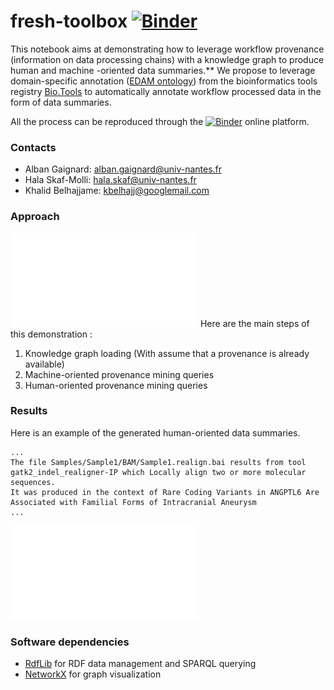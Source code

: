# fresh-toolbox [![Binder](https://mybinder.org/badge_logo.svg)](https://mybinder.org/v2/gh/albangaignard/fresh-toolbox/master?filepath=FRESH-notebook.ipynb)

This notebook aims at demonstrating how to leverage workflow provenance (information on data processing chains) with a knowledge graph to produce human and machine -oriented data summaries.** We propose to leverage domain-specific annotation ([EDAM ontology](http://edamontology.org/)) from the bioinformatics tools registry [Bio.Tools](http://bio.tools) to automatically annotate workflow processed data in the form of data summaries.

All the process can be reproduced through the [![Binder](https://mybinder.org/badge_logo.svg)](https://mybinder.org/v2/gh/albangaignard/fresh-toolbox/master?filepath=FRESH-notebook.ipynb) online platform.

### Contacts
  - Alban Gaignard: alban.gaignard@univ-nantes.fr
  - Hala Skaf-Molli: hala.skaf@univ-nantes.fr
  - Khalid Belhajjame: kbelhajj@googlemail.com

### Approach
![alt text](approach.pdf "Approach")
Here are the main steps of this demonstration :
  1. Knowledge graph loading (With assume that a provenance is already available)
  1. Machine-oriented provenance mining queries
  1. Human-oriented provenance mining queries

### Results
Here is an example of the generated human-oriented data summaries.

```
...
The file Samples/Sample1/BAM/Sample1.realign.bai results from tool gatk2_indel_realigner-IP which Locally align two or more molecular sequences.
It was produced in the context of Rare Coding Variants in ANGPTL6 Are Associated with Familial Forms of Intracranial Aneurysm
...
```

![alt text](plot.pdf "Main processing steps associated to the workflow run")

### Software dependencies
  - [RdfLib](https://rdflib.readthedocs.io/en/stable/) for RDF data management and SPARQL querying
  - [NetworkX](https://networkx.github.io/documentation/stable/) for graph visualization
